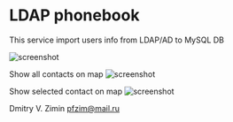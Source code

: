 # LDAP phonebook

This service import users info from LDAP/AD to MySQL DB

![screenshot](https://raw.githubusercontent.com/pfzim/ldap-phonebook/master/other/screenshot_0.png)

Show all contacts on map
![screenshot](https://raw.githubusercontent.com/pfzim/ldap-phonebook/master/other/screenshot_1.png)

Show selected contact on map
![screenshot](https://raw.githubusercontent.com/pfzim/ldap-phonebook/master/other/screenshot_2.png)

Dmitry V. Zimin <pfzim@mail.ru>
